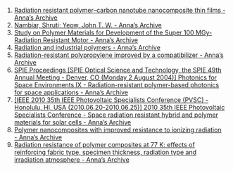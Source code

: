 1.	[Radiation resistant polymer–carbon nanotube nanocomposite thin films - Anna’s Archive](https://pcm.annas-archive.org/scidb/10.1016/j.colsurfa.2004.10.076/)
2.	[Nambiar, Shruti; Yeow, John T. W. - Anna’s Archive](https://pcm.annas-archive.org/scidb/10.1021/am300783d/)
3.	[Study on Polymer Materials for Development of the Super 100 MGy-Radiation Resistant Motor - Anna’s Archive](https://pcm.annas-archive.org/scidb/10.1295/polymj.36.617/)
4.	[Radiation and industrial polymers - Anna’s Archive](https://pcm.annas-archive.org/scidb/10.1016/s0079-6700(00)00009-5/)
6.	[Radiation-resistant polypropylene improved by a compatibilizer - Anna’s Archive](https://pcm.annas-archive.org/scidb/10.1016/s0141-3910(97)00099-2/)
7.	[SPIE Proceedings [SPIE Optical Science and Technology, the SPIE 49th Annual Meeting - Denver, CO (Monday 2 August 2004)] Photonics for Space Environments IX - Radiation-resistant polymer-based photonics for space applications - Anna’s Archive](https://pcm.annas-archive.org/scidb/10.1117/12.556659/)
8.	[[IEEE 2010 35th IEEE Photovoltaic Specialists Conference (PVSC) - Honolulu, HI, USA (2010.06.20-2010.06.25)] 2010 35th IEEE Photovoltaic Specialists Conference - Space radiation resistant hybrid and polymer materials for solar cells - Anna’s Archive](https://pcm.annas-archive.org/scidb/10.1109/pvsc.2010.5617191/)
9.	[Polymer nanocomposites with improved resistance to ionizing radiation - Anna’s Archive](https://pcm.annas-archive.org/scidb/10.1116/1.4724310/)
10.	[Radiation resistance of polymer composites at 77 K: effects of reinforcing fabric type, specimen thickness, radiation type and irradiation atmosphere - Anna’s Archive](https://pcm.annas-archive.org/scidb/10.1016/0011-2275(91)90184-x/)

